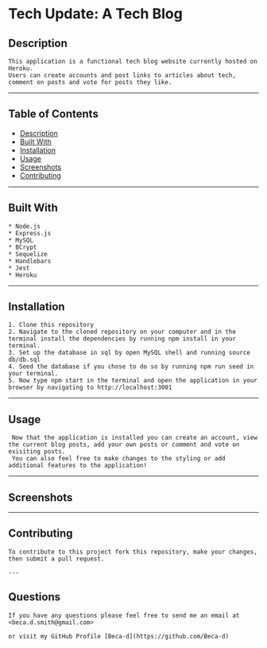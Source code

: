 # Tech Update: A Tech Blog

  ## Description 

    This application is a functional tech blog website currently hosted on Heroku. 
    Users can create accounts and post links to articles about tech, comment on posts and vote for posts they like.  

  ---

  ## Table of Contents

  * [Description](#description)
  * [Built With](#built-with)
  * [Installation](#installation)
  * [Usage](#usage)
  * [Screenshots](#screenshots)
  * [Contributing](#contributing)

  ---

  ## Built With
    * Node.js
    * Express.js
    * MySQL
    * BCrypt
    * Sequelize
    * Handlebars
    * Jest
    * Heroku 

  ---
  
  ## Installation

    1. Clone this repository
    2. Navigate to the cloned repository on your computer and in the terminal install the dependencies by running npm install in your terminal.
    3. Set up the database in sql by open MySQL shell and running source db/db.sql
    4. Seed the database if you chose to do so by running npm run seed in your terminal. 
    5. Now type npm start in the terminal and open the application in your browser by navigating to http://localhost:3001 

  ---

  ## Usage

     Now that the application is installed you can create an account, view the current blog posts, add your own posts or comment and vote on exisiting posts. 
     You can also feel free to make changes to the styling or add additional features to the application!

  ---
  
  ## Screenshots

  ---

  ## Contributing

    To contribute to this project fork this repository, make your changes, then submit a pull request.

    ---
  
  ## Questions

    If you have any questions please feel free to send me an email at <beca.d.smith@gmail.com>

    or visit my GitHub Profile [Beca-d](https://github.com/Beca-d)